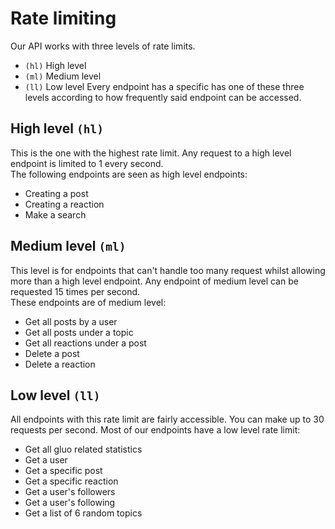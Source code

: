 # Rate limiting
Our API works with three levels of rate limits.
- `(hl)` High level
- `(ml)` Medium level
- `(ll)` Low level
Every endpoint has a specific has one of these three levels according to how frequently said endpoint can be accessed. 

## High level `(hl)`
This is the one with the highest rate limit. Any request to a high level endpoint is limited to 1 every second.  
The following endpoints are seen as high level endpoints:
- Creating a post
- Creating a reaction
- Make a search

## Medium level `(ml)`
This level is for endpoints that can't handle too many request whilst allowing more than a high level endpoint. Any endpoint of medium level can be requested 15 times per second.  
These endpoints are of medium level:
- Get all posts by a user
- Get all posts under a topic
- Get all reactions under a post
- Delete a post
- Delete a reaction

## Low level `(ll)`
All endpoints with this rate limit are fairly accessible. You can make up to 30 requests per second. 
Most of our endpoints have a low level rate limit:
- Get all gluo related statistics
- Get a user
- Get a specific post
- Get a specific reaction
- Get a user's followers
- Get a user's following
- Get a list of 6 random topics